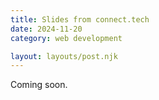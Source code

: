 ```yaml
---
title: Slides from connect.tech
date: 2024-11-20
category: web development

layout: layouts/post.njk
---
```


Coming soon.
